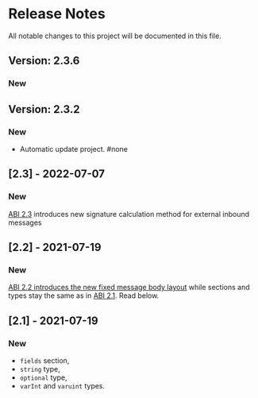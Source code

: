 # Release Notes

All notable changes to this project will be documented in this file.

## Version: 2.3.6

### New


## Version: 2.3.2

### New
 - Automatic update project. #none


## [2.3] - 2022-07-07

### New

[ABI 2.3](docs/ABI_2.3_spec.md) introduces new signature calculation method for external inbound messages


## [2.2] - 2021-07-19

### New

[ABI 2.2 introduces the new fixed message body layout](docs/ABI_2.2_spec.md) while sections and types stay the same as in [ABI 2.1](./ABI_2.1_spec.md). Read below. 


## [2.1] - 2021-07-19

### New

- `fields` section,
- `string` type,
- `optional` type,
- `varInt` and `varuint` types.
